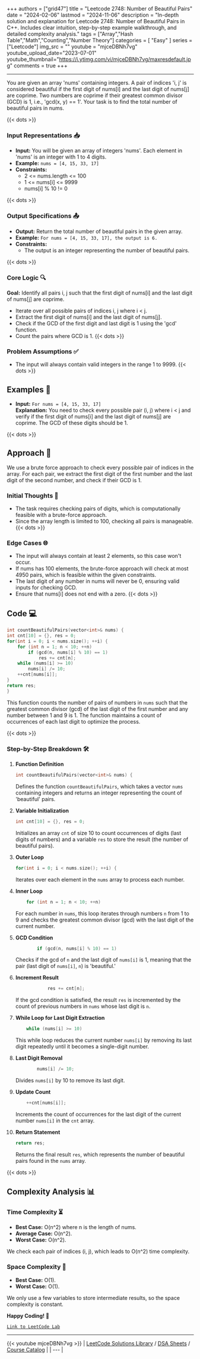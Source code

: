 
+++
authors = ["grid47"]
title = "Leetcode 2748: Number of Beautiful Pairs"
date = "2024-02-06"
lastmod = "2024-11-06"
description = "In-depth solution and explanation for Leetcode 2748: Number of Beautiful Pairs in C++. Includes clear intuition, step-by-step example walkthrough, and detailed complexity analysis."
tags = ["Array","Hash Table","Math","Counting","Number Theory"]
categories = [
    "Easy"
]
series = ["Leetcode"]
img_src = ""
youtube = "mjceDBNh7vg"
youtube_upload_date="2023-07-01"
youtube_thumbnail="https://i.ytimg.com/vi/mjceDBNh7vg/maxresdefault.jpg"
comments = true
+++



---
You are given an array 'nums' containing integers. A pair of indices 'i, j' is considered beautiful if the first digit of nums[i] and the last digit of nums[j] are coprime. Two numbers are coprime if their greatest common divisor (GCD) is 1, i.e., 'gcd(x, y) == 1'. Your task is to find the total number of beautiful pairs in nums.
<!--more-->
{{< dots >}}
### Input Representations 📥
- **Input:** You will be given an array of integers 'nums'. Each element in 'nums' is an integer with 1 to 4 digits.
- **Example:** `nums = [4, 15, 33, 17]`
- **Constraints:**
	- 2 <= nums.length <= 100
	- 1 <= nums[i] <= 9999
	- nums[i] % 10 != 0

{{< dots >}}
### Output Specifications 📤
- **Output:** Return the total number of beautiful pairs in the given array.
- **Example:** `For nums = [4, 15, 33, 17], the output is 6.`
- **Constraints:**
	- The output is an integer representing the number of beautiful pairs.

{{< dots >}}
### Core Logic 🔍
**Goal:** Identify all pairs i, j such that the first digit of nums[i] and the last digit of nums[j] are coprime.

- Iterate over all possible pairs of indices i, j where i < j.
- Extract the first digit of nums[i] and the last digit of nums[j].
- Check if the GCD of the first digit and last digit is 1 using the 'gcd' function.
- Count the pairs where GCD is 1.
{{< dots >}}
### Problem Assumptions ✅
- The input will always contain valid integers in the range 1 to 9999.
{{< dots >}}
## Examples 🧩
- **Input:** `For nums = [4, 15, 33, 17]`  \
  **Explanation:** You need to check every possible pair (i, j) where i < j and verify if the first digit of nums[i] and the last digit of nums[j] are coprime. The GCD of these digits should be 1.

{{< dots >}}
## Approach 🚀
We use a brute force approach to check every possible pair of indices in the array. For each pair, we extract the first digit of the first number and the last digit of the second number, and check if their GCD is 1.

### Initial Thoughts 💭
- The task requires checking pairs of digits, which is computationally feasible with a brute-force approach.
- Since the array length is limited to 100, checking all pairs is manageable.
{{< dots >}}
### Edge Cases 🌐
- The input will always contain at least 2 elements, so this case won't occur.
- If nums has 100 elements, the brute-force approach will check at most 4950 pairs, which is feasible within the given constraints.
- The last digit of any number in nums will never be 0, ensuring valid inputs for checking GCD.
- Ensure that nums[i] does not end with a zero.
{{< dots >}}
## Code 💻
```cpp
int countBeautifulPairs(vector<int>& nums) {
int cnt[10] = {}, res = 0;
for(int i = 0; i < nums.size(); ++i) {
    for (int n = 1; n < 10; ++n)
        if (gcd(n, nums[i] % 10) == 1)
            res += cnt[n];
    while (nums[i] >= 10)
        nums[i] /= 10;
    ++cnt[nums[i]];
}
return res;
}
```

This function counts the number of pairs of numbers in `nums` such that the greatest common divisor (gcd) of the last digit of the first number and any number between 1 and 9 is 1. The function maintains a count of occurrences of each last digit to optimize the process.

{{< dots >}}
### Step-by-Step Breakdown 🛠️
1. **Function Definition**
	```cpp
	int countBeautifulPairs(vector<int>& nums) {
	```
	Defines the function `countBeautifulPairs`, which takes a vector `nums` containing integers and returns an integer representing the count of 'beautiful' pairs.

2. **Variable Initialization**
	```cpp
	int cnt[10] = {}, res = 0;
	```
	Initializes an array `cnt` of size 10 to count occurrences of digits (last digits of numbers) and a variable `res` to store the result (the number of beautiful pairs).

3. **Outer Loop**
	```cpp
	for(int i = 0; i < nums.size(); ++i) {
	```
	Iterates over each element in the `nums` array to process each number.

4. **Inner Loop**
	```cpp
	    for (int n = 1; n < 10; ++n)
	```
	For each number in `nums`, this loop iterates through numbers `n` from 1 to 9 and checks the greatest common divisor (gcd) with the last digit of the current number.

5. **GCD Condition**
	```cpp
	        if (gcd(n, nums[i] % 10) == 1)
	```
	Checks if the gcd of `n` and the last digit of `nums[i]` is 1, meaning that the pair (last digit of `nums[i]`, `n`) is 'beautiful.'

6. **Increment Result**
	```cpp
	            res += cnt[n];
	```
	If the gcd condition is satisfied, the result `res` is incremented by the count of previous numbers in `nums` whose last digit is `n`.

7. **While Loop for Last Digit Extraction**
	```cpp
	    while (nums[i] >= 10)
	```
	This while loop reduces the current number `nums[i]` by removing its last digit repeatedly until it becomes a single-digit number.

8. **Last Digit Removal**
	```cpp
	        nums[i] /= 10;
	```
	Divides `nums[i]` by 10 to remove its last digit.

9. **Update Count**
	```cpp
	    ++cnt[nums[i]];
	```
	Increments the count of occurrences for the last digit of the current number `nums[i]` in the `cnt` array.

10. **Return Statement**
	```cpp
	return res;
	```
	Returns the final result `res`, which represents the number of beautiful pairs found in the `nums` array.

{{< dots >}}
## Complexity Analysis 📊
### Time Complexity ⏳
- **Best Case:** O(n^2) where n is the length of nums.
- **Average Case:** O(n^2).
- **Worst Case:** O(n^2).

We check each pair of indices (i, j), which leads to O(n^2) time complexity.

### Space Complexity 💾
- **Best Case:** O(1).
- **Worst Case:** O(1).

We only use a few variables to store intermediate results, so the space complexity is constant.

**Happy Coding! 🎉**


[`Link to LeetCode Lab`](https://leetcode.com/problems/number-of-beautiful-pairs/description/)

---
{{< youtube mjceDBNh7vg >}}
| [LeetCode Solutions Library](https://grid47.xyz/leetcode/) / [DSA Sheets](https://grid47.xyz/sheets/) / [Course Catalog](https://grid47.xyz/courses/) |
| --- |
